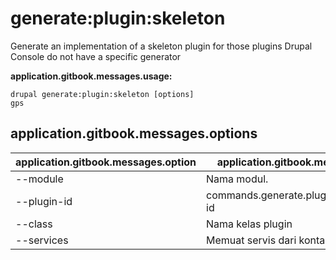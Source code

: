 # generate:plugin:skeleton
Generate an implementation of a skeleton plugin for those plugins Drupal Console do not have a specific generator

**application.gitbook.messages.usage:**
```
drupal generate:plugin:skeleton [options]
gps
```

## application.gitbook.messages.options
application.gitbook.messages.option | application.gitbook.messages.details
-------|-------------
--module | Nama modul.
--plugin-id | commands.generate.plugin.options.plugin-id
--class | Nama kelas plugin
--services | Memuat servis dari kontainer.
